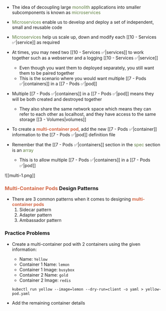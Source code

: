 - The idea of decoupling large <span style="color:#5c7e3e">monolith</span> applications into smaller subcomponents is known as <span style="color:#5c7e3e">microservices</span>

- <span style="color:#5c7e3e">Microservices</span> enable us to develop and deploy a set of independent, small and reusable code

- <span style="color:#5c7e3e">Microservices</span> help us scale up, down and modify each [[10 - Services ✅|service]] as required

- At times, you may need two [[10 - Services ✅|services]] to work together such as a webserver and a logging [[10 - Services ✅|service]]
	- Even though you want them to deployed separately, you still want them to be paired together
	- This is the scenario where you would want multiple [[7 - Pods ✅|containers]] in a [[7 - Pods ✅|pod]]

- Multiple [[7 - Pods ✅|containers]] in a [[7 - Pods ✅|pod]] means they will be both created and destroyed together
	- They also share the same network space which means they can refer to each other as localhost, and they have access to the same storage [[3 - Volumes|volumes]]

- To create a <b><span style="color:#d46644">multi-container pod</span></b>, add the new [[7 - Pods ✅|container]] information to the [[7 - Pods ✅|pod]] definition file

- Remember that the [[7 - Pods ✅|containers]] section in the <span style="color:#5c7e3e">spec</span> section is an <span style="color:#5c7e3e">array</span>
	- This is to allow multiple [[7 - Pods ✅|containers]] in a [[7 - Pods ✅|pod]]

![[multi-1.png]]

### <b><span style="color:#d46644">Multi-Container Pods</span></b> Design Patterns

- There are 3 common patterns when it comes to designing <b><span style="color:#d46644">multi-container pods</span></b>
	1. Sidecar pattern
	2. Adapter pattern
	3. Ambassador pattern

### Practice Problems

- Create a multi-container pod with 2 containers using the given information:
	- Name: `Yellow`
	- Container 1 Name: `lemon`
	- Container 1 Image: `busybox`
	- Container 2 Name: `gold`
	- Container 2 Image: `redis`

	`kubectl run yellow --image=lemon --dry-run=client -o yaml > yellow-pod.yaml`

- Add the remaining container details